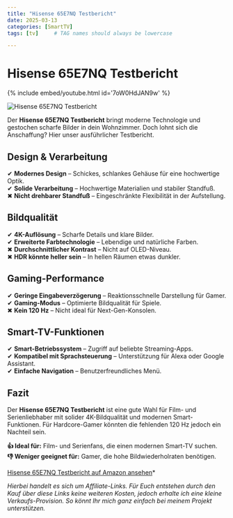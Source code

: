 ```yaml
---
title: "Hisense 65E7NQ Testbericht"
date: 2025-03-13
categories: [SmartTV]
tags: [tv]     # TAG names should always be lowercase

---
```


# Hisense 65E7NQ Testbericht


{% include embed/youtube.html id='7oW0HdJAN9w' %}


![Hisense 65E7NQ Testbericht](https://m.media-amazon.com/images/I/71cz8c39PQL._AC_SL1500_.jpg)

Der **Hisense 65E7NQ Testbericht** bringt moderne Technologie und gestochen scharfe Bilder in dein Wohnzimmer. Doch lohnt sich die Anschaffung? Hier unser ausführlicher Testbericht.

## Design & Verarbeitung

✔ **Modernes Design** – Schickes, schlankes Gehäuse für eine hochwertige Optik.  
✔ **Solide Verarbeitung** – Hochwertige Materialien und stabiler Standfuß.  
✖ **Nicht drehbarer Standfuß** – Eingeschränkte Flexibilität in der Aufstellung.

## Bildqualität

✔ **4K-Auflösung** – Scharfe Details und klare Bilder.  
✔ **Erweiterte Farbtechnologie** – Lebendige und natürliche Farben.  
✖ **Durchschnittlicher Kontrast** – Nicht auf OLED-Niveau.  
✖ **HDR könnte heller sein** – In hellen Räumen etwas dunkler.

## Gaming-Performance

✔ **Geringe Eingabeverzögerung** – Reaktionsschnelle Darstellung für Gamer.  
✔ **Gaming-Modus** – Optimierte Bildqualität für Spiele.  
✖ **Kein 120 Hz** – Nicht ideal für Next-Gen-Konsolen.

## Smart-TV-Funktionen

✔ **Smart-Betriebssystem** – Zugriff auf beliebte Streaming-Apps.  
✔ **Kompatibel mit Sprachsteuerung** – Unterstützung für Alexa oder Google Assistant.  
✔ **Einfache Navigation** – Benutzerfreundliches Menü.  

## Fazit

Der **Hisense 65E7NQ Testbericht** ist eine gute Wahl für Film- und Serienliebhaber mit solider 4K-Bildqualität und modernen Smart-Funktionen. Für Hardcore-Gamer könnten die fehlenden 120 Hz jedoch ein Nachteil sein.

**👍 Ideal für:** Film- und Serienfans, die einen modernen Smart-TV suchen.  
**👎 Weniger geeignet für:** Gamer, die hohe Bildwiederholraten benötigen.

[Hisense 65E7NQ Testbericht auf Amazon ansehen](https://amzn.to/4ip36JP)*

*Hierbei handelt es sich um Affiliate-Links. Für Euch entstehen durch den Kauf über diese Links keine weiteren Kosten, jedoch erhalte ich eine kleine Verkaufs-Provision. So könnt Ihr mich ganz einfach bei meinem Projekt unterstützen.*
